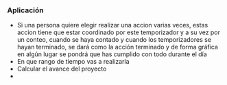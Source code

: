 ### Aplicación
+ Si una persona quiere elegir realizar una accion varias veces, estas accion tiene que estar coordinado por este temporizador y a su vez por un conteo, cuando se haya contado y cuando los temporizadores se hayan terminado, se dará como la acción terminado y de forma gráfica en algún lugar se pondrá que has cumplido con todo durante el día
+ En que rango de tiempo vas a realizarla
+ Calcular el avance del proyecto
+ 